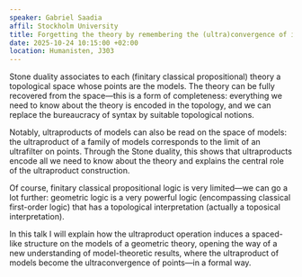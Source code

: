 ```yaml
---
speaker: Gabriel Saadia 
affil: Stockholm University
title: Forgetting the theory by remembering the (ultra)convergence of its models
date: 2025-10-24 10:15:00 +02:00
location: Humanisten, J303
---
```


Stone duality associates to each (finitary classical propositional) theory a topological space whose points are the models. The theory can be fully recovered from the space—this is a form of completeness: everything we need to know about the theory is encoded in the topology, and we can replace the bureaucracy of syntax by suitable topological notions.

Notably, ultraproducts of models can also be read on the space of models: the ultraproduct of a family of models corresponds to the limit of an ultrafilter on points. Through the Stone duality, this shows that ultraproducts encode all we need to know about the theory and explains the central role of the ultraproduct construction.

<!--more-->

Of course, finitary classical propositional logic is very limited—we can go a lot further: geometric logic is a very powerful logic (encompassing classical first-order logic) that has a topological interpretation (actually a toposical interpretation).

In this talk I will explain how the ultraproduct operation induces a spaced-like structure on the models of a geometric theory, opening the way of a new understanding of model-theoretic results, where the ultraproduct of models become the ultraconvergence of points—in a formal way.